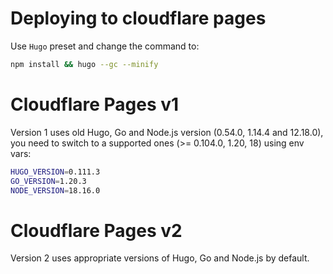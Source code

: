 # Deploying to cloudflare pages
Use `Hugo` preset and change the command to:
```sh
npm install && hugo --gc --minify
```

# Cloudflare Pages v1
Version 1 uses old Hugo, Go and Node.js version (0.54.0, 1.14.4 and 12.18.0), you need to switch to a supported ones (>= 0.104.0, 1.20, 18) using env vars:
```sh
HUGO_VERSION=0.111.3
GO_VERSION=1.20.3
NODE_VERSION=18.16.0
```

# Cloudflare Pages v2
Version 2 uses appropriate versions of Hugo, Go and Node.js by default.